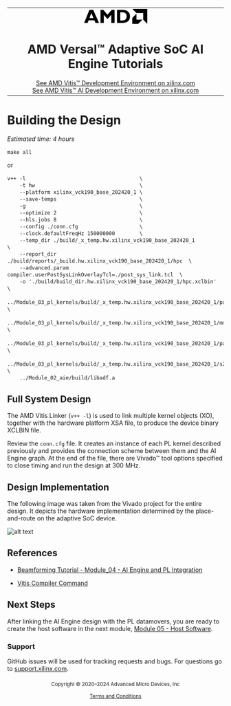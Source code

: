 ﻿<table class="sphinxhide" width="100%">
 <tr width="100%">
    <td align="center"><img src="https://raw.githubusercontent.com/Xilinx/Image-Collateral/main/xilinx-logo.png" width="30%"/><h1>AMD Versal™ Adaptive SoC AI Engine Tutorials</h1>
    <a href="https://www.xilinx.com/products/design-tools/vitis.html">See AMD Vitis™ Development Environment on xilinx.com</br></a>
    <a href="https://www.xilinx.com/products/design-tools/vitis/vitis-ai.html">See AMD Vitis™ AI Development Environment on xilinx.com</a>
    </td>
 </tr>
</table>

# Building the Design

*Estimated time: 4 hours*

```
make all
```
or
```
v++ -l                                     \
    -t hw                                  \
    --platform xilinx_vck190_base_202420_1 \
    --save-temps                           \
    -g                                     \
    --optimize 2                           \
    --hls.jobs 8                           \
    --config ./conn.cfg                    \
    --clock.defaultFreqHz 150000000        \
    --temp_dir ./build/_x_temp.hw.xilinx_vck190_base_202420_1               \
    --report_dir ./build/reports/_build.hw.xilinx_vck190_base_202420_1/hpc  \
    --advanced.param compiler.userPostSysLinkOverlayTcl=./post_sys_link.tcl  \
    -o './build/build_dir.hw.xilinx_vck190_base_202420_1/hpc.xclbin'        \
    ../Module_03_pl_kernels/build/_x_temp.hw.xilinx_vck190_base_202420_1/packet_sender.xo   \
    ../Module_03_pl_kernels/build/_x_temp.hw.xilinx_vck190_base_202420_1/mm2s_mp.xo          \
    ../Module_03_pl_kernels/build/_x_temp.hw.xilinx_vck190_base_202420_1/packet_receiver.xo \
    ../Module_03_pl_kernels/build/_x_temp.hw.xilinx_vck190_base_202420_1/s2mm_mp.xo          \
    ../Module_02_aie/build/libadf.a
```

## Full System Design

The AMD Vitis Linker (`v++ -l`) is used to link multiple kernel objects (XO), together with the hardware platform XSA file, to produce the device binary XCLBIN file.

Review the `conn.cfg` file. It creates an instance of each PL kernel described previously and provides the connection scheme between them and the AI Engine graph. At the end of the file, there are Vivado™ tool options specified to close timing and run the design at 300 MHz.

## Design Implementation

The following image was taken from the Vivado project for the entire design. It depicts the hardware implementation determined by the place-and-route on the adaptive SoC device.

![alt text](images/Nbody_Implemented_design.png)

## References

* [Beamforming Tutorial - Module_04 - AI Engine and PL Integration](../../03-beamforming)

* [Vitis Compiler Command](https://docs.amd.com/r/en-US/ug1399-vitis-hls/vitis-v-and-vitis-run-Commands)

## Next Steps

After linking the AI Engine design with the PL datamovers, you are ready to create the host software in the next module, [Module 05 - Host Software](../Module_05_host_sw).


### Support

GitHub issues will be used for tracking requests and bugs. For questions go to [support.xilinx.com](http://support.xilinx.com/).



<p class="sphinxhide" align="center"><sub>Copyright © 2020–2024 Advanced Micro Devices, Inc</sub></p>

<p class="sphinxhide" align="center"><sup><a href="https://www.amd.com/en/corporate/copyright">Terms and Conditions</a></sup></p>
